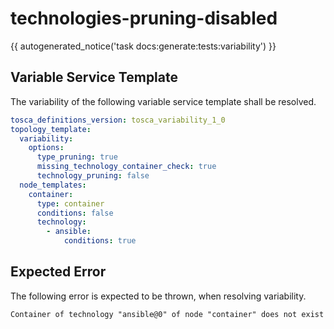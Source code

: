 # technologies-pruning-disabled

{{ autogenerated_notice('task docs:generate:tests:variability') }}


## Variable Service Template

The variability of the following variable service template shall be resolved.

```yaml linenums="1"
tosca_definitions_version: tosca_variability_1_0
topology_template:
  variability:
    options:
      type_pruning: true
      missing_technology_container_check: true
      technology_pruning: false
  node_templates:
    container:
      type: container
      conditions: false
      technology:
        - ansible:
            conditions: true
```





## Expected Error

The following error is expected to be thrown, when resolving variability.

```text linenums="1"
Container of technology "ansible@0" of node "container" does not exist
```
